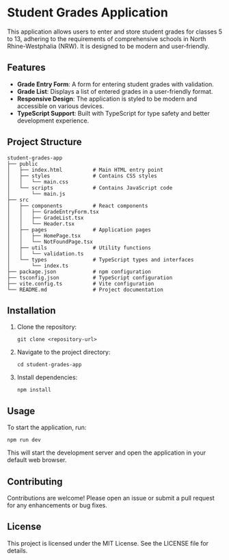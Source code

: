 # Student Grades Application

This application allows users to enter and store student grades for classes 5 to 13, adhering to the requirements of comprehensive schools in North Rhine-Westphalia (NRW). It is designed to be modern and user-friendly.

## Features

- **Grade Entry Form**: A form for entering student grades with validation.
- **Grade List**: Displays a list of entered grades in a user-friendly format.
- **Responsive Design**: The application is styled to be modern and accessible on various devices.
- **TypeScript Support**: Built with TypeScript for type safety and better development experience.

## Project Structure

```
student-grades-app
├── public
│   ├── index.html          # Main HTML entry point
│   ├── styles              # Contains CSS styles
│   │   └── main.css
│   └── scripts             # Contains JavaScript code
│       └── main.js
├── src
│   ├── components          # React components
│   │   ├── GradeEntryForm.tsx
│   │   ├── GradeList.tsx
│   │   └── Header.tsx
│   ├── pages               # Application pages
│   │   ├── HomePage.tsx
│   │   └── NotFoundPage.tsx
│   ├── utils               # Utility functions
│   │   └── validation.ts
│   └── types               # TypeScript types and interfaces
│       └── index.ts
├── package.json            # npm configuration
├── tsconfig.json           # TypeScript configuration
├── vite.config.ts          # Vite configuration
└── README.md               # Project documentation
```

## Installation

1. Clone the repository:
   ```
   git clone <repository-url>
   ```
2. Navigate to the project directory:
   ```
   cd student-grades-app
   ```
3. Install dependencies:
   ```
   npm install
   ```

## Usage

To start the application, run:
```
npm run dev
```
This will start the development server and open the application in your default web browser.

## Contributing

Contributions are welcome! Please open an issue or submit a pull request for any enhancements or bug fixes.

## License

This project is licensed under the MIT License. See the LICENSE file for details.
